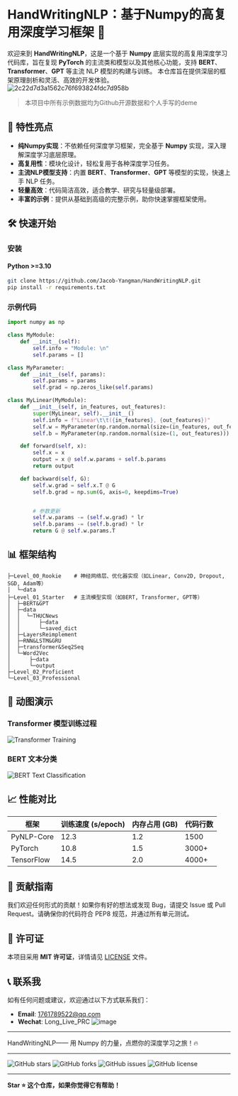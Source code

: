 # HandWritingNLP：基于Numpy的高复用深度学习框架 🚀
欢迎来到 **HandWritingNLP**，这是一个基于 **Numpy** 底层实现的高复用深度学习代码库，旨在复现 **PyTorch** 的主流类和模型以及其他核心功能，支持 **BERT**、**Transformer**、**GPT** 等主流 NLP 模型的构建与训练。
本仓库旨在提供深层的框架原理剖析和灵活、高效的开发体验。
![2c22d7d3a1562c76f693824fdc7d958b](https://github.com/user-attachments/assets/2b2f51de-bc57-44b8-927a-b0277cd743e0)

> 本项目中所有示例数据均为Github开源数据和个人手写的deme
## 🌟 特性亮点

- **纯Numpy实现**：不依赖任何深度学习框架，完全基于 **Numpy** 实现，深入理解深度学习底层原理。
- **高复用性**：模块化设计，轻松复用于各种深度学习任务。
- **主流NLP模型支持**：内置 **BERT**、**Transformer**、**GPT** 等模型的实现，快速上手 NLP 任务。
- **轻量高效**：代码简洁高效，适合教学、研究与轻量级部署。
- **丰富的示例**：提供从基础到高级的完整示例，助你快速掌握框架使用。

## 🛠️ 快速开始

### 安装

#### Python >=3.10

```bash
git clone https://github.com/Jacob-Yangman/HandWritingNLP.git
pip install -r requirements.txt
```

### 示例代码

```python
import numpy as np

class MyModule:
    def __init__(self):
        self.info = "Module: \n"
        self.params = []

class MyParameter:
    def __init__(self, params):
        self.params = params
        self.grad = np.zeros_like(self.params)

class MyLinear(MyModule):
    def __init__(self, in_features, out_features):
        super(MyLinear, self).__init__()
        self.info = f"Linear\t\t({in_features}, {out_features})"
        self.w = MyParameter(np.random.normal(size=(in_features, out_features)))
        self.b = MyParameter(np.random.normal(size=(1, out_features)))

    def forward(self, x):
        self.x = x
        output = x @ self.w.params + self.b.params
        return output

    def backward(self, G):
        self.w.grad = self.x.T @ G
        self.b.grad = np.sum(G, axis=0, keepdims=True)


        # 参数更新
        self.w.params -= (self.w.grad) * lr
        self.b.params -= (self.b.grad) * lr
        return G @ self.w.params.T
```

## 📊 框架结构

```
├─Level_00_Rookie    # 神经网络层、优化器实现（如Linear, Conv2D, Dropout, SGD, Adam等）
│  └─data
├─Level_01_Starter   # 主流模型实现（如BERT, Transformer, GPT等）
│  ├─BERT&GPT
│  ├─data
│  │  └─THUCNews
│  │      ├─data
│  │      └─saved_dict
│  ├─LayersReimplement
│  ├─RNN&LSTM&GRU
│  ├─transformer&Seq2Seq
│  └─Word2Vec
│      ├─data
│      └─output
├─Level_02_Proficient
└─Level_03_Professional
```

## 🎥 动图演示

### Transformer 模型训练过程
![Transformer Training](https://media.giphy.com/media/your-transformer-training-gif.gif)

### BERT 文本分类
![BERT Text Classification](https://media.giphy.com/media/your-bert-classification-gif.gif)

## 📈 性能对比

| 框架       | 训练速度 (s/epoch) | 内存占用 (GB) | 代码行数 |
| ---------- | ------------------ | ------------- | -------- |
| PyNLP-Core | 12.3               | 1.2           | 1500     |
| PyTorch    | 10.8               | 1.5           | 3000+    |
| TensorFlow | 14.5               | 2.0           | 4000+    |

## 🤝 贡献指南

我们欢迎任何形式的贡献！如果你有好的想法或发现 Bug，请提交 Issue 或 Pull Request。请确保你的代码符合 PEP8 规范，并通过所有单元测试。

## 📜 许可证

本项目采用 **MIT 许可证**，详情请见 [LICENSE](LICENSE) 文件。

## 📞 联系我

如有任何问题或建议，欢迎通过以下方式联系我们：

- **Email**: 1761789522@qq.com
- **Wechat**: Long_Live_PRC
      ![image](https://github.com/user-attachments/assets/c0cdb439-831a-4ce7-abac-770ff6c76804)

---

HandWritingNLP—— 用 Numpy 的力量，点燃你的深度学习之旅！🔥

---

![GitHub stars](https://img.shields.io/github/stars/Jacob-Yangman/HandWritingNLP?style=social)
![GitHub forks](https://img.shields.io/github/forks/Jacob-Yangman/HandWritingNLP?style=social)
![GitHub issues](https://img.shields.io/github/issues/Jacob-Yangman/HandWritingNLP)
![GitHub license](https://img.shields.io/github/license/Jacob-Yangman/HandWritingNLP)

---

**Star ⭐ 这个仓库，如果你觉得它有帮助！**
